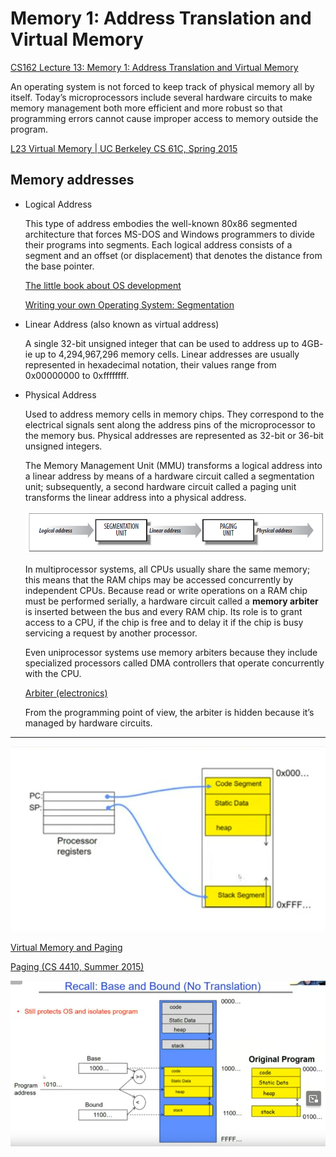# Memory 1: Address Translation and Virtual Memory

[CS162 Lecture 13: Memory 1: Address Translation and Virtual Memory](https://www.youtube.com/watch?v=1SJeLcI8otk&list=PLF2K2xZjNEf97A_uBCwEl61sdxWVP7VWC&index=15)

An operating system is not forced to keep track of physical memory all by itself. Today’s microprocessors include several hardware circuits to make memory management both more efficient and more robust so that programming errors cannot cause improper access to memory outside the program.

[L23 Virtual Memory | UC Berkeley CS 61C, Spring 2015](https://www.youtube.com/watch?v=R6wN2Hs87m8&list=PLdlPA9pGVVtYlPygTKnGG8UH_25tsvobz&index=23&pp=iAQB)

## Memory addresses

- Logical Address
    
    This type of address embodies the well-known 80x86 segmented architecture that forces MS-DOS and Windows programmers to divide their programs into segments. Each logical address consists of a segment and an offset (or displacement) that denotes the distance from the base pointer. 
    
    [The little book about OS development](https://littleosbook.github.io/#segmentation)
    
    [Writing your own Operating System: Segmentation](https://medium.com/codex/writing-your-own-operating-system-segmentation-61351ecaa1bd)
    
- Linear Address (also known as virtual address)
    
    A single 32-bit unsigned integer that can be used to address up to 4GB- ie up to 4,294,967,296 memory cells. Linear addresses are usually represented in hexadecimal notation, their values range from 0x00000000 to 0xffffffff.
    
- Physical Address
    
    Used to address memory cells in memory chips. They correspond to the electrical signals sent along the address pins of the microprocessor to the memory bus. Physical addresses are represented as 32-bit or 36-bit unsigned integers.
    
    The Memory Management Unit (MMU) transforms a logical address into a linear address by means of a hardware circuit called a segmentation unit; subsequently, a second hardware circuit called a paging unit transforms the linear address into a physical address.
    
    ![Untitled](Memory%201%20Address%20Translation%20and%20Virtual%20Memory%200d68a9a26e774dc795a7075313755367/Untitled.png)
    
    In multiprocessor systems, all CPUs usually share the same memory; this means that the RAM chips may be accessed concurrently by independent CPUs. Because read or write operations on a RAM chip must be performed serially, a hardware circuit called a **memory arbiter** is inserted between the bus and every RAM chip. Its role is to grant access to a CPU, if the chip is free and to delay it if the chip is busy servicing a request by another processor.
    
    Even uniprocessor systems use memory arbiters because they include specialized processors called DMA controllers that operate concurrently with the CPU.
    
    [Arbiter (electronics)](https://en.wikipedia.org/wiki/Arbiter_(electronics))
    
    [](https://arxiv.org/ftp/arxiv/papers/1405/1405.4232.pdf)
    
    From the programming point of view, the arbiter is hidden because it’s managed by hardware circuits.
    

---

![Untitled](Memory%201%20Address%20Translation%20and%20Virtual%20Memory%200d68a9a26e774dc795a7075313755367/Untitled%201.png)

[Virtual Memory and Paging](https://vidunuwan.medium.com/virtual-memory-and-paging-4df9524fb5aa)

[Paging (CS 4410, Summer 2015)](https://www.cs.cornell.edu/courses/cs4410/2015su/lectures/lec13-paging.html)

![Untitled](Memory%201%20Address%20Translation%20and%20Virtual%20Memory%200d68a9a26e774dc795a7075313755367/Untitled%202.png)